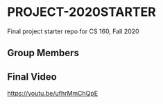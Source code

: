 # PROJECT-2020STARTER
Final project starter repo for CS 160, Fall 2020


## Group Members


## Final Video
https://youtu.be/ufhrMmChQpE
